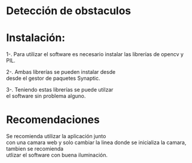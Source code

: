 Detección de obstaculos
================================

Instalación:
============

1-. Para utilizar el software es necesario 
instalar las librerías de opencv y PIL.       
                                              
2-. Ambas librerías se pueden instalar desde     
desde el gestor de paquetes Synaptic.         
                                             
3-. Teniendo estas librerías se puede utilzar    
el software sin  problema alguno.             



Recomendaciones
===============
Se recomienda utilizar la aplicación junto       
con una camara web y solo cambiar la linea donde 
se inicializa la camara, tambien se recomienda   
utlizar el software con buena iluminación.      